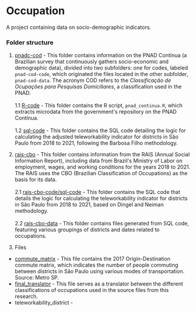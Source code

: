 # Occupation

A project containing data on socio-demographic indicators.

### Folder structure

1. [pnadc-cod](./occupation/pnadc-cod) - This folder contains information on the PNAD Contínua (a Brazilian survey that continuously gathers socio-economic and demographic data), divided into two subfolders: one for codes, labeled `pnad-cod-code`, which originated the files located in the other subfolder, `pnad-cod-data`. The acronym COD refers to the _Classificação de Ocupações para Pesquisas Domiciliares_, a classification used in the PNAD.
<br><br>1.1 [R-code](./occupation/pnadc-cod/pnadc-cod-code/R-code) - This folder contains the R script, `pnad_continua.R`, which extracts microdata from the government's repository on the PNAD Contínua.
<br><br>1.2 [sql-code](./occupation/pnadc-cod/pnadc-cod-code/sql-code) - This folder contains the SQL code detailing the logic for calculating the adjusted teleworkability indicator for districts in São Paulo from 2018 to 2021, following the Barbosa Filho methodology.

2. [rais-cbo](./occupation/rais-cbo) - This folder contains information from the RAIS (Annual Social Information Report), including data from Brazil's Ministry of Labor on employment, wages, and working conditions for the years 2018 to 2021. The RAIS uses the CBO (Brazilian Classification of Occupations) as the basis for its data.
<br><br>2.1 [rais-cbo-code/sql-code](./occupation/rais-cbo/rais-cbo-code/sql-code) - This folder contains the SQL code that details the logic for calculating the teleworkability indicator for districts in São Paulo from 2018 to 2021, based on Dingel and Neiman methodology.
<br><br>2.2 [rais-cbo-data](./occupation/rais-cbo/rais-cbo-data) - This folder contains files generated from SQL code, featuring various groupings of districts and dates related to occupations.

3. Files
- [commute_matrix](./occupation/rais-cbo/final_translator.csv) - This file contains the 2017 Origin-Destination commute matrix, which indicates the number of people commuting between districts in São Paulo using various modes of transportation. Source: Metro SP.
- [final_translator](./occupation/rais-cbo/final_translator.csv) - This file serves as a translator between the different classifications of occupations used in the source files from this research.
- teleworkability_district - 
